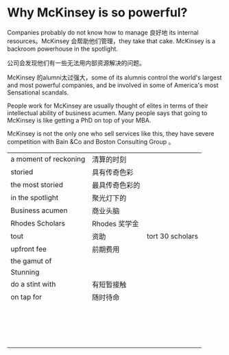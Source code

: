 # Why McKinsey is so powerful? 

Companies probably do not know how to manage 良好地 its internal resources。McKinsey 会帮助他们管理，they take that cake. McKinsey is a backroom powerhouse in the spotlight. 

公司会发现他们有一些无法用内部资源解决的问题。

McKinsey 的alumni太过强大，some of its alumnis control the world's largest and most powerful companies, and be involved in some of America's most Sensational scandals. 

People work for McKinsey are usually thought of elites in terms of their intellectual ability of business acumen. Many people says that going to McKinsey is like getting a PhD on top of your MBA. 

McKinsey is not the only one who sell services like this, they have severe competition with Bain &Co and Boston Consulting Group 。

|                       |                |                  |
| --------------------- | -------------- | ---------------- |
| a moment of reckoning | 清算的时刻     |                  |
| storied               | 具有传奇色彩   |                  |
| the most storied      | 最具传奇色彩的 |                  |
| in the spotlight      | 聚光灯下的     |                  |
| Business acumen       | 商业头脑       |                  |
| Rhodes Scholars       | Rhodes 奖学金  |                  |
| tout                  | 资助           | tort 30 scholars |
| upfront fee           | 前期费用       |                  |
| the gamut of          |                |                  |
| Stunning              |                |                  |
| do a stint with       | 有短暂接触     |                  |
| on tap for            | 随时待命       |                  |
|                       |                |                  |
|                       |                |                  |
|                       |                |                  |
|                       |                |                  |
|                       |                |                  |
|                       |                |                  |
|                       |                |                  |
|                       |                |                  |
|                       |                |                  |
|                       |                |                  |
|                       |                |                  |
|                       |                |                  |
|                       |                |                  |
|                       |                |                  |
|                       |                |                  |
|                       |                |                  |
|                       |                |                  |

